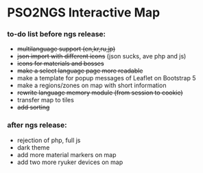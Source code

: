 # PSO2NGS Interactive Map

### to-do list before ngs release:
- ~~multilanguage support (en,kr,ru,jp)~~
- ~~json import with different icons~~ (json sucks, ave php and js)
- ~~icons for materials and bosses~~
- ~~make a select language page more readable~~
- make a template for popup messages of Leaflet on Bootstrap 5
- make a regions/zones on map with short information
- ~~rewrite language memory module (from session to cookie)~~
- transfer map to tiles
- ~~add sorting~~

### after ngs release:
- rejection of php, full js
- dark theme
- add more material markers on map
- add two more ryuker devices on map
